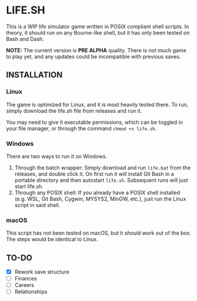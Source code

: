 # LIFE.SH

This is a WIP life simulator game written in POSIX compliant shell scripts. In theory, it should run on any Bourne-like shell, but it has only been tested on Bash and Dash.

**NOTE:** The current version is **PRE ALPHA** quality. There is not much game to play yet, and any updates could be incompatible with previous saves.

## INSTALLATION

### Linux

The game is optimized for Linux, and it is most heavily tested there. To run, simply download the life.sh file from releases and run it. 

You may need to give it executable permissions, which can be toggled in your file manager, or through the command `chmod +x life.sh`.

### Windows

There are two ways to run it on Windows.

1. Through the batch wrapper:
  Simply download and run `life.bat` from the releases, and double click it. On first run it will install Git Bash in a portable directory and then autostart `life.sh`. Subsequent runs will just start life.sh.
2. Through any POSIX shell:
  If you already have a POSIX shell installed (e.g. WSL, Git Bash, Cygwin, MYSYS2, MinGW, etc.), just run the Linux script in said shell.
  
### macOS

This script has not been tested on macOS, but it *should* work out of the box. The steps would be identical to Linux.



## TO-DO
- [x] Rework save structure
- [ ] Finances
- [ ] Careers
- [ ] Relationships
